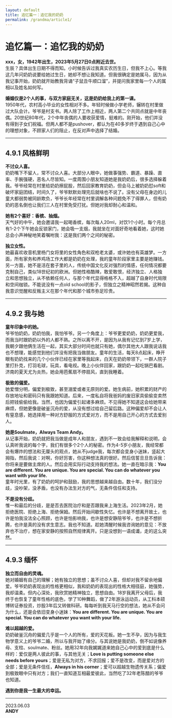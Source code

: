 ```yaml
---
layout: default
title: 追忆篇一：追忆我的奶奶
permalink: /grandma/article1/
---
```


# 追忆篇一：追忆我的奶奶

**xxx，女，1942年出生，2023年5月27日0点附近去世。**  
生辰？具体出生日期不得而知。小时候告诉过我真实农历生日，但我不上心。等我这几年问奶奶说要给她过生日，她却不想让我知道。但我很确定是她属马，因为从我记事开始，奶奶就开始教我背诵“子鼠丑牛顺口溜”，并提问我家里每一个人的属相以及姓名如何写。

**婚姻仅是2个人的事，与双方家庭无关，这是奶奶给我上的第一课。**  
1950年代，农村高小毕业的女性相对不多。年轻时候做小学老师，辗转在村里做过大队会计。爷爷是村支书。两人除了工作上相近，两人第二个共同点就是中年丧偶。20世纪80年代，2个中年丧偶的人要收获爱情，挺难的。刚开始，他们并没有得到子女们祝福。但两人都不是pushover，都认为在40多岁终于遇到自己心中的理想对象，不顾家人们的阻止，在反对声中选择了结婚。

---

## 4.9.1 风格鲜明

**不讨众人喜。**  
奶奶嘴下不留人，常不讨众人喜。大部分人眼中，她做事强势、霸道、暴躁、直率、手腕强硬，恶名人尽皆知。一度周围小朋友知道她是我奶奶后，很多选择躲着我。爷爷经常在村里给奶奶擦屁股，然后回家教育奶奶，但会马上被奶奶怼soft和破坏家庭团结，时间久了，爷爷默默处理完后就啥也不说了。没有父母在身边的儿童大都弱势被同龄欺负，爷爷长年经常在村里调解各种问题免不了得罪人，但有奶奶的恶名倒也让我们三人在村里免受打扰。但她对我却耐心和温和。

**她有2个喜好：香槟、抽烟。**  
天气好的中午，她会邀请我一起喝香槟，每次每人20ml，对饮1个小时。每个月总有1-2个下午她会反锁家门，她会吸一支烟，我就坐在对面好奇地看着她，这时她总会小声神秘地笑着嘱咐我：这是我们两个之间的秘密。

**独立女性。**  
她最喜欢收音机里杨门女将里的女性角色和双枪老太婆，或许她也有英雄梦。一方面，所有家务和养鸡场工作大都是奶奶在处理，我的童年阶段家里主要是她赚钱。另一方面，她不是活在套子里的人，传统中国文化反对强烈的情感，任何情况都要克制自己，类似18世纪初的欧洲。但她性格酷辣，敢爱敢恨，经济独立、人格独立和思想独立，从不依赖任何人，与那个年代显得格格不入，超越了自身时代局限和空间枷锁。不能说没有一点old school的影子，但独立之精神昭然若揭。这种自我意识觉醒和反叛主义在那个年代和那个城市弥足珍贵。

---

## 4.9.2 我与她

**童年印象中的她。**  
爷爷怕奶奶，奶奶怕我，我怕爷爷。另一个角度上：爷爷更爱奶奶，奶奶更爱我，而我当时跟奶奶以外的人都不熟。之所以离不开，是因为从我有记忆到7岁上学，我朝夕跟他俩生活在一起，其实大部分时间也就只有她，偶尔其他大人跟我说话我也不想理，能感觉到他们并没有把我当做朋友。童年的生活，每天8点起床，睁开眼有奶奶找来的几个小伙伴已经在家里等我起床，白天在奶奶带领下，一群人院子里打扑克，打羽毛球，玩具，看电视。晚上小伙伴回家，跟奶奶一起吃锅巴看剧。济南的夏天尤为炎热，她会用芭蕉扇不停扇风，直到我睡着。

**极致的偏爱。**  
她爱憎分明，偏爱到极致，甚至溺爱或者无原则的爱。她生病前，她积累的财产的存放地址和密码只有我跟她知道。后来，一度私自将我爸妈的废旧家具偷偷变卖然后把钱偷偷给我。当然，也因为偏爱引起诸多麻烦。不见得她不知道这会给她带来麻烦，但她更像是破釜沉舟的爱，从没有想过给自己留后路。这种偏爱却不会让人有窒息感，她选择用一种对方舒服的方式爱对方，而不是用自己开心的方式去爱别人。

**她是Soulmate，Always Team Andy。**  
从记事开始，奶奶就把我当做是成年人和朋友，遇到不一致会给我解释和说明，会认真听我说的每个字，我们有很多个2个人的秘密。作为4-5岁小朋友，我经常都会有爆炸的想法和无厘头的观点，她从不judge我，每次都会变身小迷妹，竖起大拇指，然后我说：对啊，你好厉害，你这种想法真的很好。然后信誓旦旦告诉我：你将来是要做主席的人。然后会用实际行动支持我的想法。她一直在暗示我：**You are different. You are unique. You are special. You can do whatever you want with your life.**  
童年时光里，有了奶奶的呵护和鼓励，我的思想越来越自由。数十年，我们没分歧，没吵架，没矛盾，也没有办法生对方的气，无条件信任和支持。

**不是没有分歧。**  
惟一和最后的分歧，是是否去医院治疗和是否跟我来上海生活。2023年2月，她拒绝医院、拒绝上海、拒绝保姆。然后开始间歇性失忆。也许是不想离开故土，也许是怕我没法全心照顾，也许是怕影响我，也许是想安静陪爷爷，也许是不想折腾，也许是真的没有求生意志。我也不知道。趁她清醒时候我咨询她的意见：不放弃也不治疗，想在家安静的按照自然规律离开。只是没想到一语成谶，走的这么突然。

---

## 4.9.3 缅怀

**独立而自由的灵魂。**  
她对婚姻有自己的理解；她有独立的思想；虽不讨众人喜，但却对我不留余地偏爱。爷爷奶奶表现出的性格更相似，我和奶奶的表现出的性格大相径庭，她强势，我却温柔。但内心深处，我欣赏她精神独立，思想自由。18岁我离开父母后，我终于也恢复了童年性格的底色，学了10种舞蹈，做了2年游泳运动员，从工科本硕博转证券投资，炒股3年后又转做科研。每每听到我天马行空的想法，她从不会问为什么，还是会依旧变身小迷妹：**You are different. You are unique. You are special. You can do whatever you want with your life.**

**难以超越的爱。**  
奶奶破釜沉舟的偏爱几乎是一个人的所有，爱的天花板。她一生不孕，因为与我生物学意义上的爷爷二婚，所以与我开始了缘分。与其说她是我奶奶，倒不如说像养母、支柱、soulmate、粉丝。她用32年向我娓娓道来她自己心中的爱到底是什么样的：爱仅是两人彼此的事，与其他无关；**Love is putting someone else needs before yours**；爱是无私为对方，不求回报；爱不是改变，而是爱对方的全部；爱是无条件信任，**Always in his corner**；爱可以超越生物遗传关系；偏爱到极致眼中只有对方；我们一直知道互相最爱彼此，当然吃了32年老陈醋的爷爷也知道。

**遇到你是我一生最大的幸运。**

---

2023.06.03  
**ANDY**

